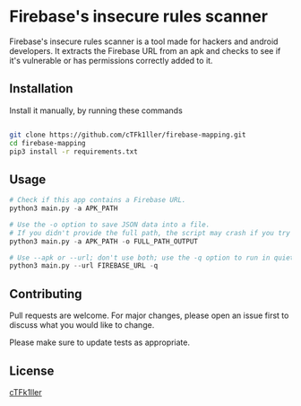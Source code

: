 # Firebase's insecure rules scanner

Firebase's insecure rules scanner is a tool made for hackers and android developers. It extracts the Firebase URL from an apk and checks to see if it's vulnerable or has permissions correctly added to it.


## Installation
Install it manually, by running these commands 

```bash

git clone https://github.com/cTFk1ller/firebase-mapping.git
cd firebase-mapping
pip3 install -r requirements.txt


```

## Usage

```python
# Check if this app contains a Firebase URL.
python3 main.py -a APK_PATH 

# Use the -o option to save JSON data into a file.
# If you didn't provide the full path, the script may crash if you try to write in a higher priority directory.
python3 main.py -a APK_PATH -o FULL_PATH_OUTPUT

# Use --apk or --url; don't use both; use the -q option to run in quiet mode.
python3 main.py --url FIREBASE_URL -q

```

## Contributing

Pull requests are welcome. For major changes, please open an issue first
to discuss what you would like to change.

Please make sure to update tests as appropriate.

## License

[cTFk1ller](https://github.com/cTFk1ller)
